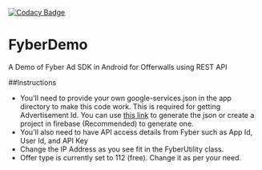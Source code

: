 [![Codacy Badge](https://api.codacy.com/project/badge/Grade/2ff63d32638d424891396eec39e05a87)](https://www.codacy.com/app/josh-abhi143/FyberDemo?utm_source=github.com&amp;utm_medium=referral&amp;utm_content=Abhi347/FyberDemo&amp;utm_campaign=Badge_Grade)

# FyberDemo
A Demo of Fyber Ad SDK in Android for Offerwalls using REST API

##Instructions
 * You'll need to provide your own google-services.json in the app directory to make this code work. This is required for getting Advertisement Id. You can use [this link](https://developers.google.com/mobile/add?platform=android&cntapi=signin&cntapp=Default%20Demo%20App&cntpkg=com.google.samples.quickstart.signin&cnturl=https:%2F%2Fdevelopers.google.com%2Fidentity%2Fsign-in%2Fandroid%2Fstart%3Fconfigured%3Dtrue&cntlbl=Continue%20with%20Try%20Sign-In) to generate the json or create a project in firebase (Recommended) to generate one.
 * You'll also need to have API access details from Fyber such as App Id, User Id, and API Key
 * Change the IP Address as you see fit in the FyberUtility class.
 * Offer type is currently set to 112 (free). Change it as per your need.
